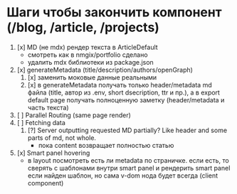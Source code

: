 # Шаги чтобы закончить компонент (/blog, /article, /projects)

1. [x] MD (не mdx) рендер текста в ArticleDefault
   - смотреть как в nmgix/portfolio сделано
   - удалить mdx библиотеки из package.json
2. [x] generateMetadata (title/description/authors/openGraph)
   1. [x] заменить моковые данные реальными
   2. [x] в generateMetadata получать только header/metadata md файла (title, автор из .env, short dsecription, ttr и пр.), а в export default page получать полноценную заметку (header/metadata и часть текста)
3. [ ] Parallel Routing (same page render)
4. [ ] Fetching data
   1. [?] Server outputting requested MD partially? Like header and some parts of md, not whole.
      - пока content возвращает полностью статью
5. [x] Smart panel hovering
   - в layout посмотреть есть ли metadata по страничке.
     если есть, то сверять с шаблонами внутри smart panel и рендерить smart panel если найден шаблон, но сама v-dom нода будет всегда (client component)

